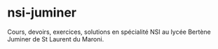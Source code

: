 # nsi-juminer
Cours, devoirs, exercices, solutions en spécialité NSI au lycée Bertène Juminer de St Laurent du Maroni.
